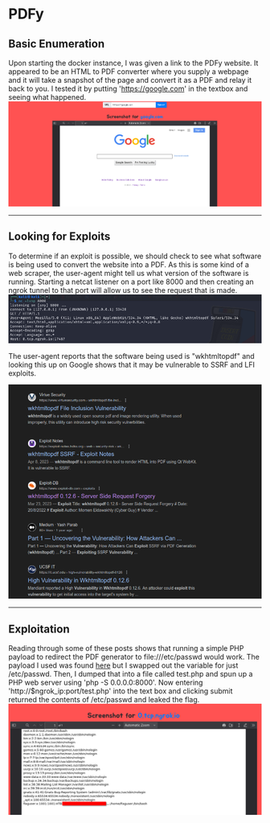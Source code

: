 # PDFy

## Basic Enumeration
Upon starting the docker instance, I was given a link to the PDFy website. It appeared to be an HTML to PDF converter where you supply a webpage and it will take a snapshot of the page and convert it as a PDF and relay it back to you. I tested it by putting 'https://google.com' in the textbox and seeing what happened. ![Home Page](../assets/images/PDFy/Screenshot_20240603_083433.png)

---

## Looking for Exploits
To determine if an exploit is possible, we should check to see what software is being used to convert the website into a PDF. As this is some kind of a web scraper, the user-agent might tell us what version of the software is running. Starting a netcat listener on a port like 8000 and then creating an ngrok tunnel to that port will allow us to see the request that is made.
![Request](../assets/images/PDFy/Screenshot_20240603_083519.png)

The user-agent reports that the software being used is "wkhtmltopdf" and looking this up on Google shows that it may be vulnerable to SSRF and LFI exploits.

![Search](../assets/images/PDFy/Screenshot_20240603_085527.png)

---

## Exploitation
Reading through some of these posts shows that running a simple PHP payload to redirect the PDF generator to file:///etc/passwd would work. The payload I used was found [here](https://exploit-notes.hdks.org/exploit/web/security-risk/wkhtmltopdf-ssrf/) but I swapped out the variable for just /etc/passwd. Then, I dumped that into a file called test.php and spun up a PHP web server using 'php -S 0.0.0.0:8000'. Now entering 'http://$ngrok_ip:port/test.php' into the text box and clicking submit returned the contents of /etc/passwd and leaked the flag.
![Exploit](../assets/images/PDFy/Screenshot_20240603_084637.png)  


